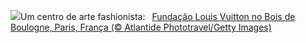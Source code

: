 ![](https://www.bing.com/th?id=OHR.VuittonFoundation_PT-BR8001158053_UHD.jpg&w=1000)Um centro de arte fashionista:&nbsp;&ensp;[Fundação Louis Vuitton no Bois de Boulogne, Paris, França (© Atlantide Phototravel/Getty Images)](https://www.bing.com/th?id=OHR.VuittonFoundation_PT-BR8001158053_UHD.jpg)
<br><br/>
